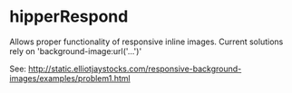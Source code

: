 hipperRespond
=============

Allows proper functionality of responsive inline images.  Current solutions rely on 'background-image:url('...')'


See: http://static.elliotjaystocks.com/responsive-background-images/examples/problem1.html 

